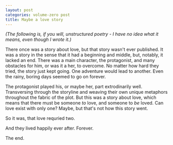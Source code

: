 ```yaml
---
layout: post
categories: volume-zero post
title: Maybe a love story
---
```


*(The following is, if you will, unstructured poetry - I have no idea what it means, even though I wrote it.)*

There once was a story about love, but that story wasn't ever published. It was a story in the sense that it had a beginning and middle, but, notably, it lacked an end. There was a main character, the protagonist, and many obstacles for him, or was it a her, to overcome. No matter how hard they tried, the story just kept going. One adventure would lead to another. Even the rainy, boring days seemed to go on forever.

The protagonist played his, or maybe her, part extrodinarily well. Transversing through the storyline and weaving their own unique metaphors throughout the fabric of the plot. But this was a story about love, which means that there must be someone *to* love, and someone to *be* loved. Can love exist with only one? Maybe, but that's not how this story went.

So it was, that love requried two.

And they lived happily ever after. Forever.

The end.


